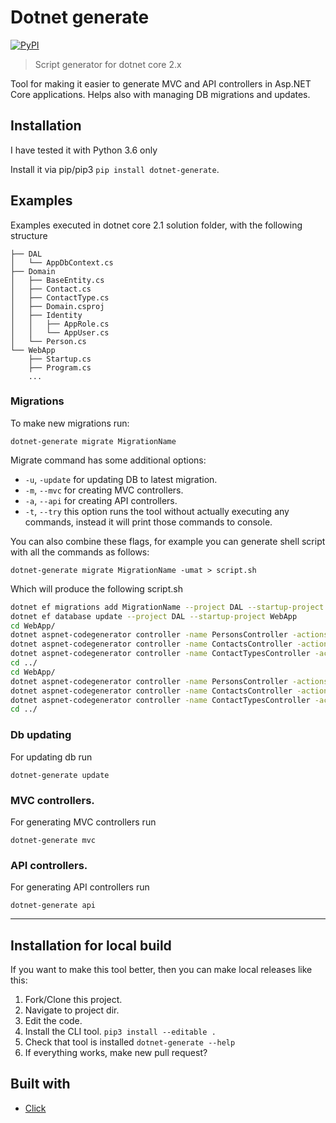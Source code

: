 # Dotnet generate
[![PyPI](https://img.shields.io/pypi/v/dotnet-generate.svg?style=flat-square)](https://pypi.org/project/dotnet-generate/)
> Script generator for dotnet core 2.x


Tool for making it easier to generate MVC and API controllers in Asp.NET Core applications.
Helps also with managing DB migrations and updates.

## Installation

I have tested it with Python 3.6 only

Install it via pip/pip3 `pip install dotnet-generate`.


## Examples

Examples executed in dotnet core 2.1 solution folder, with the following structure

```
├── DAL
│   └── AppDbContext.cs
├── Domain
│   ├── BaseEntity.cs
│   ├── Contact.cs
│   ├── ContactType.cs
│   ├── Domain.csproj
│   ├── Identity
│   │   ├── AppRole.cs
│   │   └── AppUser.cs
│   └── Person.cs
└── WebApp
    ├── Startup.cs
    ├── Program.cs
    ...
```

### Migrations

To make new migrations run:
```
dotnet-generate migrate MigrationName
```

Migrate command has some additional options:
- `-u`, `-update` for updating DB to latest migration.
- `-m`, `--mvc` for creating MVC controllers.
- `-a`, `--api` for creating API controllers.
- `-t`, `--try` this option runs the tool without actually executing any commands, instead it will print those commands to console.

You can also combine these flags, for example you can generate shell script with all the commands as follows:

```
dotnet-generate migrate MigrationName -umat > script.sh
```

Which will produce the following script.sh

```bash
dotnet ef migrations add MigrationName --project DAL --startup-project WebApp
dotnet ef database update --project DAL --startup-project WebApp
cd WebApp/
dotnet aspnet-codegenerator controller -name PersonsController -actions -m Person -dc AppDbContext -outDir Controllers --useDefaultLayout --useAsyncActions --referenceScriptLibraries -f
dotnet aspnet-codegenerator controller -name ContactsController -actions -m Contact -dc AppDbContext -outDir Controllers --useDefaultLayout --useAsyncActions --referenceScriptLibraries -f
dotnet aspnet-codegenerator controller -name ContactTypesController -actions -m ContactType -dc AppDbContext -outDir Controllers --useDefaultLayout --useAsyncActions --referenceScriptLibraries -f
cd ../
cd WebApp/
dotnet aspnet-codegenerator controller -name PersonsController -actions -m Person -dc AppDbContext -outDir Api/Controllers -api --useAsyncActions -f
dotnet aspnet-codegenerator controller -name ContactsController -actions -m Contact -dc AppDbContext -outDir Api/Controllers -api --useAsyncActions -f
dotnet aspnet-codegenerator controller -name ContactTypesController -actions -m ContactType -dc AppDbContext -outDir Api/Controllers -api --useAsyncActions -f
cd ../


```

### Db updating

For updating db run
```
dotnet-generate update
```

### MVC controllers.

For generating MVC controllers run
```
dotnet-generate mvc
```

### API controllers.

For generating API controllers run
```
dotnet-generate api
```

-----
## Installation for local build

If you want to make this tool better,
then you can make local releases like this:

1. Fork/Clone this project.
2. Navigate to project dir.
3. Edit the code.
4. Install the CLI tool. `pip3 install --editable .`
5. Check that tool is installed `dotnet-generate --help`
6. If everything works, make new pull request?


## Built with

- [Click](https://github.com/pallets/click)
